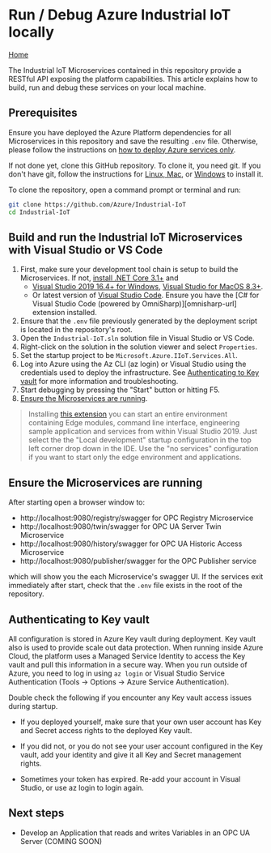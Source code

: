 # Run / Debug Azure Industrial IoT locally

[Home](readme.md)

The Industrial IoT Microservices contained in this repository provide a RESTful API exposing the platform capabilities. This article explains how to build, run and debug these services on your local machine.

## Prerequisites

Ensure you have deployed the Azure Platform dependencies for all Microservices in this repository and save the resulting `.env` file. Otherwise, please follow the instructions on [how to deploy Azure services only](howto-deploy-local.md).

If not done yet, clone this GitHub repository. To clone it, you need git. If you don't have git, follow the instructions for [Linux, Mac](https://git-scm.com/book/en/v2/Getting-Started-Installing-Git), or [Windows](https://gitforwindows.org/) to install it.

To clone the repository, open a command prompt or terminal and run:

```bash
git clone https://github.com/Azure/Industrial-IoT
cd Industrial-IoT
```

## Build and run the Industrial IoT Microservices with Visual Studio or VS Code

1. First, make sure your development tool chain is setup to build the Microservices. If not, [install .NET Core 3.1+](https://dotnet.microsoft.com/download/dotnet-core/3.1) and
   - [Visual Studio 2019 16.4+ for Windows](https://visualstudio.microsoft.com/vs/), [Visual Studio for MacOS 8.3+](https://visualstudio.microsoft.com/vs/mac/).
   - Or latest version of [Visual Studio Code](https://code.visualstudio.com/). Ensure you have the [C# for Visual Studio Code (powered by OmniSharp)][omnisharp-url] extension installed.
2. Ensure that the `.env` file previously generated by the deployment script is located in the repository's root.
3. Open the `Industrial-IoT.sln` solution file in Visual Studio or VS Code.
4. Right-click on the solution in the solution viewer and select `Properties`.
5. Set the startup project to be  `Microsoft.Azure.IIoT.Services.All`.
6. Log into Azure using the Az CLI (az login) or Visual Studio using the credentials used to deploy the infrastructure. See [Authenticating to Key vault](#authenticating-to-key-vault) for more information and troubleshooting.
7. Start debugging by pressing the "Start" button or hitting F5.
8. [Ensure the Microservices are running](#ensure-the-microservices-are-running).

> Installing [this extension](https://marketplace.visualstudio.com/items?itemName=vs-publisher-141975.SwitchStartupProject) you can start an entire environment containing Edge modules, command line interface, engineering sample application and services from within Visual Studio 2019. Just select the the "Local development" startup configuration in the top left corner drop down in the IDE. Use the "no services" configuration if you want to start only the edge environment and applications.

## Ensure the Microservices are running

After starting open a browser window to:

- http://localhost:9080/registry/swagger for OPC Registry Microservice
- http://localhost:9080/twin/swagger for OPC UA Server Twin Microservice
- http://localhost:9080/history/swagger for OPC UA Historic Access Microservice
- http://localhost:9080/publisher/swagger for the OPC Publisher service

which will show you the each Microservice's swagger UI. If the services exit immediately after start, check that the `.env` file exists in the root of the repository.

## Authenticating to Key vault

All configuration is stored in Azure Key vault during deployment. Key vault also is used to provide scale out data protection. When running inside Azure Cloud, the platform uses a Managed Service Identity to access the Key vault and pull this information in a secure way. When you run outside of Azure, you need to log in using `az login` or Visual Studio Service Authentication (Tools -> Options -> Azure Service Authentication).

Double check the following if you encounter any Key vault access issues during startup.

- If you deployed yourself, make sure that your own user account has Key and Secret access rights to the deployed Key vault.

- If you did not, or you do not see your user account configured in the Key vault, add your identity and give it all Key and Secret management rights.

- Sometimes your token has expired. Re-add your account in Visual Studio, or use az login to login again.

## Next steps

- Develop an Application that reads and writes Variables in an OPC UA Server (COMING SOON)
